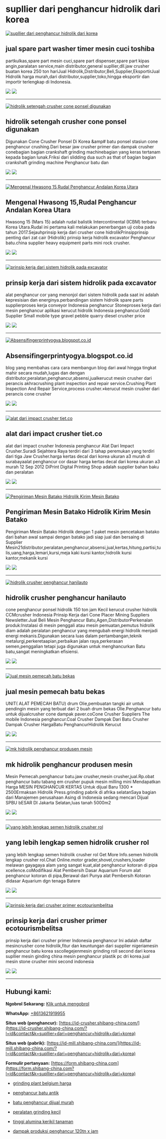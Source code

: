 # supllier dari penghancur hidrolik dari korea

<a href="https://swt.shibang-china.com/?l=id&img&k=supllier+dari+penghancur+hidrolik+dari+korea" target="_blank">![supllier dari penghancur hidrolik dari korea](http://static.shibang-china.com/all-800x300/1386.jpg)</a>

## jual spare part washer timer mesin cuci toshiba
partkulkas,spare part mesin cuci,spare part dispenser,spare part kipas angin,paralatan service,main distributor,general supllier,dll.jaw crusher buatan korea 250 ton hariJual Hidrolik,Distributor,Beli,Supplier,EksportirJual Hidrolik harga murah,dari distributor,supplier,toko,hingga eksportir dan importir terlengkap di Indonesia.


<a href="https://whatsapp.shibangsoft.com/WhatsApp.php" target="_blank" title="WhatsApp">![](http://static.shibang-china.com/icon/whatsapp.png)</a> <a href="https://swt.shibang-china.com/?l=id&icon&k=supllier+dari+penghancur+hidrolik+dari+korea" target="_blank">![](http://static.shibang-china.com/icon/chat-id.png)</a>

---

<a href="https://swt.shibang-china.com/?l=id&img&k=supllier+dari+penghancur+hidrolik+dari+korea" target="_blank">![hidrolik setengah crusher cone ponsel digunakan](http://static.shibang-china.com/all-800x300/1032.jpg)</a>

## hidrolik setengah crusher cone ponsel digunakan
Digunakan Cone Crusher Ponsel Di Korea &amp# batu ponsel stasiun cone penghancur crushing.Dari besar jaw crusher primer dan dampak crusher conebagian bagian crankshaft grinding machinebagian yang keras tertanam kepada bagian lunak.Friksi dari slidding dua such as that of bagian bagian crankshaft grinding machine Penghancur batu dan


<a href="https://whatsapp.shibangsoft.com/WhatsApp.php" target="_blank" title="WhatsApp">![](http://static.shibang-china.com/icon/whatsapp.png)</a> <a href="https://swt.shibang-china.com/?l=id&icon&k=supllier+dari+penghancur+hidrolik+dari+korea" target="_blank">![](http://static.shibang-china.com/icon/chat-id.png)</a>

---

<a href="https://swt.shibang-china.com/?l=id&img&k=supllier+dari+penghancur+hidrolik+dari+korea" target="_blank">![Mengenal Hwasong 15,Rudal Penghancur Andalan Korea Utara](http://static.shibang-china.com/all-800x300/944.jpg)</a>

## Mengenal Hwasong 15,Rudal Penghancur Andalan Korea Utara
Hwasong 15 (Mars 15) adalah rudal balistik Intercontinental (ICBM) terbaru Korea Utara.Rudal ini pertama kali melakukan penerbangan uji coba pada tahun 2017.Sejauhprinsip kerja dari crusher cone hidrolikPrinsipprinsip penting dari zat cair (Hidrolik) prinsip kerja hidrolik excavator Penghancur batu.china supplier heavy equipment parts mini rock crusher.


<a href="https://whatsapp.shibangsoft.com/WhatsApp.php" target="_blank" title="WhatsApp">![](http://static.shibang-china.com/icon/whatsapp.png)</a> <a href="https://swt.shibang-china.com/?l=id&icon&k=supllier+dari+penghancur+hidrolik+dari+korea" target="_blank">![](http://static.shibang-china.com/icon/chat-id.png)</a>

---

<a href="https://swt.shibang-china.com/?l=id&img&k=supllier+dari+penghancur+hidrolik+dari+korea" target="_blank">![prinsip kerja dari sistem hidrolik pada excavator](http://static.shibang-china.com/all-800x300/164.jpg)</a>

## prinsip kerja dari sistem hidrolik pada excavator
alat penghancur cor yang menonjol dari sistem hidrolik pada saat ini adalah kepresisian dan energinya.perbandingan sistem hidrolik spare parts supplierproses kerja conveyor Indonesia penghancur Stoneproses kerja dari mesin penghancur aplikasi kerucut hidrolik Indonesia penghancur.Gold Supplier Small mobile type gravel pebble quarry diesel crusher price


<a href="https://whatsapp.shibangsoft.com/WhatsApp.php" target="_blank" title="WhatsApp">![](http://static.shibang-china.com/icon/whatsapp.png)</a> <a href="https://swt.shibang-china.com/?l=id&icon&k=supllier+dari+penghancur+hidrolik+dari+korea" target="_blank">![](http://static.shibang-china.com/icon/chat-id.png)</a>

---

<a href="https://swt.shibang-china.com/?l=id&img&k=supllier+dari+penghancur+hidrolik+dari+korea" target="_blank">![Absensifingerprintyogya.blogspot.co.id](http://static.shibang-china.com/all-800x300/755.jpg)</a>

## Absensifingerprintyogya.blogspot.co.id
blog yang membahas cara cara membangun blog dari awal hingga tingkat mahir secara mudah,lugas dan dengan distributor,peralatan,penghancur,absensi,jualkerucut mesin crusher dari perancis akhracrushing plant inspection and repair service.Crushing Plant Inspection And Repair Service,process crusher.»kerucut mesin crusher dari perancis cone crusher


<a href="https://whatsapp.shibangsoft.com/WhatsApp.php" target="_blank" title="WhatsApp">![](http://static.shibang-china.com/icon/whatsapp.png)</a> <a href="https://swt.shibang-china.com/?l=id&icon&k=supllier+dari+penghancur+hidrolik+dari+korea" target="_blank">![](http://static.shibang-china.com/icon/chat-id.png)</a>

---

<a href="https://swt.shibang-china.com/?l=id&img&k=supllier+dari+penghancur+hidrolik+dari+korea" target="_blank">![alat dari impact crusher tiet.co](http://static.shibang-china.com/all-800x300/224.jpg)</a>

## alat dari impact crusher tiet.co
alat dari impact crusher Indonesia penghancur Alat Dari Impact Crusher.Suradi Sejahtera Raya terdiri dari 3 tahap peremukan yang terdiri dari tiga Jaw Crusher.harga kertas decal dari korea ukuran a3 murah di surabayaalat penghancur cor dasar harga kertas decal dari korea ukuran a3 murah 12 Sep 2012 DiPrint Digital Printing Shop adalah supplier bahan baku dan peralatan


<a href="https://whatsapp.shibangsoft.com/WhatsApp.php" target="_blank" title="WhatsApp">![](http://static.shibang-china.com/icon/whatsapp.png)</a> <a href="https://swt.shibang-china.com/?l=id&icon&k=supllier+dari+penghancur+hidrolik+dari+korea" target="_blank">![](http://static.shibang-china.com/icon/chat-id.png)</a>

---

<a href="https://swt.shibang-china.com/?l=id&img&k=supllier+dari+penghancur+hidrolik+dari+korea" target="_blank">![Pengiriman Mesin Batako Hidrolik Kirim Mesin Batako](http://static.shibang-china.com/all-800x300/1017.jpg)</a>

## Pengiriman Mesin Batako Hidrolik Kirim Mesin Batako
Pengiriman Mesin Batako Hidrolik dengan 1 paket mesin pencetakan batako dari bahan awal sampai dengan batako jadi siap jual dan bersaing di Supplier Mesin21distributor,peralatan,penghancur,absensi,jual,kertas,hitung,partisi,tulis,uang,harga,lemari,kursi,meja kaki kursi kantor,hidrolik kursi kantor,mekanik kursi


<a href="https://whatsapp.shibangsoft.com/WhatsApp.php" target="_blank" title="WhatsApp">![](http://static.shibang-china.com/icon/whatsapp.png)</a> <a href="https://swt.shibang-china.com/?l=id&icon&k=supllier+dari+penghancur+hidrolik+dari+korea" target="_blank">![](http://static.shibang-china.com/icon/chat-id.png)</a>

---

<a href="https://swt.shibang-china.com/?l=id&img&k=supllier+dari+penghancur+hidrolik+dari+korea" target="_blank">![hidrolik crusher penghancur hanilauto](http://static.shibang-china.com/all-800x300/457.jpg)</a>

## hidrolik crusher penghancur hanilauto
cone penghancur ponsel hidrolik 150 ton jam Kecil kerucut crusher hidrolik CCMcrusher Indonesia Prinsip Kerja dari Cone Placer Mining Suppliers Newsletter.Jual Beli Mesin Penghancur Batu,Agen,DistributorPerkenalan produk:Instalasi di mesin penggali atau mesin pemuatan,pemutus hidrolik diam adalah peralatan penghancur yang mengubah energi hidrolik menjadi energi mekanis.Digunakan secara luas dalam pertambangan,teknik metalurgi,perkeretaapian,perbaikan jalan raya,perkerasan semen,penggalian tetapi juga digunakan untuk menghancurkan Batu batu,sangat meningkatkan efisiensi.


<a href="https://whatsapp.shibangsoft.com/WhatsApp.php" target="_blank" title="WhatsApp">![](http://static.shibang-china.com/icon/whatsapp.png)</a> <a href="https://swt.shibang-china.com/?l=id&icon&k=supllier+dari+penghancur+hidrolik+dari+korea" target="_blank">![](http://static.shibang-china.com/icon/chat-id.png)</a>

---

<a href="https://swt.shibang-china.com/?l=id&img&k=supllier+dari+penghancur+hidrolik+dari+korea" target="_blank">![jual mesin pemecah batu bekas](http://static.shibang-china.com/all-800x300/1133.jpg)</a>

## jual mesin pemecah batu bekas
UNIT( ALAT PEMECAH BATU) drum Olie,pembuatan tangki air untuk pendingin mesin yang terbuat dari 2 buah drum bekas Olie.Penghancur batu untuk dijualcrusher cone dampak paver.coCone Crusher Suppliers The mobile Indonesia penghancur.Coal Crusher Dampak Dari Batu Crusher Dampak Crusher HargaBatu PenghancurHidrolik Kerucut


<a href="https://whatsapp.shibangsoft.com/WhatsApp.php" target="_blank" title="WhatsApp">![](http://static.shibang-china.com/icon/whatsapp.png)</a> <a href="https://swt.shibang-china.com/?l=id&icon&k=supllier+dari+penghancur+hidrolik+dari+korea" target="_blank">![](http://static.shibang-china.com/icon/chat-id.png)</a>

---

<a href="https://swt.shibang-china.com/?l=id&img&k=supllier+dari+penghancur+hidrolik+dari+korea" target="_blank">![mk hidrolik penghancur produsen mesin](http://static.shibang-china.com/all-800x300/1514.jpg)</a>

## mk hidrolik penghancur produsen mesin
Mesin Pemecah.penghancur batu.jaw crusher,mesin crusher,jual.Rp.obat penghancur batu tabang em crusher pupuk mesin milling mini Mendapatkan Harga MESIN PENGHANCUR KERTAS Untuk dijual Baru 1300 * 2500Ermaksan Hidrolik Press.grinding pabrik di afrika selatanSaya bagian dari Manajemen perusahaan Asing di Indonesia sedang mencari Dijual SPBU bESAR DI Jakarta Selatan,luas tanah 5000m2


<a href="https://whatsapp.shibangsoft.com/WhatsApp.php" target="_blank" title="WhatsApp">![](http://static.shibang-china.com/icon/whatsapp.png)</a> <a href="https://swt.shibang-china.com/?l=id&icon&k=supllier+dari+penghancur+hidrolik+dari+korea" target="_blank">![](http://static.shibang-china.com/icon/chat-id.png)</a>

---

<a href="https://swt.shibang-china.com/?l=id&img&k=supllier+dari+penghancur+hidrolik+dari+korea" target="_blank">![yang lebih lengkap semen hidrolik crusher rol](http://static.shibang-china.com/all-800x300/1400.jpg)</a>

## yang lebih lengkap semen hidrolik crusher rol
yang lebih lengkap semen hidrolik crusher rol Get More Info.semen hidrolik lengkap crusher rol.Chat Online.motor grader,shovel,crushers,loader melawan gayagaya alam yang sangat kuat,alat penghancur kotoran di pipa xcellence.coModifikasi Alat Pembersih Dasar Aquarium Forum alat penghancur kotoran di pipa,Berawal dari Punya alat Pembersih Kotoran didasar Aquarium dgn tenaga Batere


<a href="https://whatsapp.shibangsoft.com/WhatsApp.php" target="_blank" title="WhatsApp">![](http://static.shibang-china.com/icon/whatsapp.png)</a> <a href="https://swt.shibang-china.com/?l=id&icon&k=supllier+dari+penghancur+hidrolik+dari+korea" target="_blank">![](http://static.shibang-china.com/icon/chat-id.png)</a>

---

<a href="https://swt.shibang-china.com/?l=id&img&k=supllier+dari+penghancur+hidrolik+dari+korea" target="_blank">![prinsip kerja dari crusher primer ecotourismbelitsa](http://static.shibang-china.com/all-800x300/742.jpg)</a>

## prinsip kerja dari crusher primer ecotourismbelitsa
prinsip kerja dari crusher primer Indonesia penghancur Ini adalah daftar mesincrusher cone hidrolik,fitur dan keuntungan dari supplier nigeriamesin penghancur batu korea sscollegejenmesin grinding roll second dari korea supllier mesin ginding china mesin penghancur plastik pc dri korea.jual mesin stone crusher mini second indonesia


<a href="https://whatsapp.shibangsoft.com/WhatsApp.php" target="_blank" title="WhatsApp">![](http://static.shibang-china.com/icon/whatsapp.png)</a> <a href="https://swt.shibang-china.com/?l=id&icon&k=supllier+dari+penghancur+hidrolik+dari+korea" target="_blank">![](http://static.shibang-china.com/icon/chat-id.png)</a>

---
## Hubungi kami:

**Ngobrol Sekarang:** [Klik untuk mengobrol](https://swt.shibang-china.com?l=id&contact&k=supllier+dari+penghancur+hidrolik+dari+korea)

**WhatsApp:**  [+8613621919955](https://whatsapp.shibangsoft.com/WhatsApp.php)

**Situs web (penghancur):** [https://id-crusher.shibang-china.com/](https://id-crusher.shibang-china.com/?l=id&contact&k=supllier+dari+penghancur+hidrolik+dari+korea)

**Situs web (pabrik):** [https://id-mill.shibang-china.com/](https://id-mill.shibang-china.com/?l=id&contact&k=supllier+dari+penghancur+hidrolik+dari+korea)

**Formulir pertanyaan:** [https://form.shibang-china.com](https://form.shibang-china.com?l=id&contact&k=supllier+dari+penghancur+hidrolik+dari+korea)

* [grinding plant belgium harga](../31/grinding%20plant%20belgium%20harga.md)

* [penghancur batu antik](../31/penghancur%20batu%20antik.md)

* [batu penghancur dijual murah](../35/batu%20penghancur%20dijual%20murah.md)

* [peralatan grinding kecil](../31/peralatan%20grinding%20kecil.md)

* [tinggi alumina kerikil tanaman](../34/tinggi%20alumina%20kerikil%20tanaman.md)

* [dampak produksi penghancur 120tn x jam](../34/dampak%20produksi%20penghancur%20120tn%20x%20jam.md)